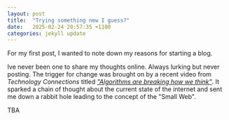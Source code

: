 ```yaml
---
layout: post
title:  "Trying something new I guess?"
date:   2025-02-24 20:57:35 +1100
categories: jekyll update
---
```


For my first post, I wanted to note down my reasons for starting a blog.

Ive never been one to share my thoughts online. Always lurking but never posting. The trigger for change was brought on by a recent video from *Technology Connections* titled [*"Algorithms are breaking how we think"*](https://www.youtube.com/watch?v=QEJpZjg8GuA). It sparked a chain of thought about the current state of the internet and sent me down a rabbit hole leading to the concept of the "Small Web".

TBA
